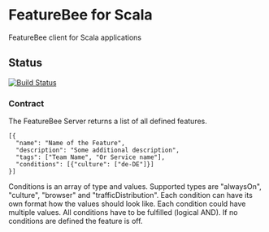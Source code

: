 # FeatureBee for Scala
FeatureBee client for Scala applications

## Status
[![Build Status](https://travis-ci.org/AutoScout24/featurebee-scala.svg)](https://travis-ci.org/AutoScout24/featurebee-scala)

### Contract
The FeatureBee Server returns a list of all defined features.

    [{
      "name": "Name of the Feature",
      "description": "Some additional description",
      "tags": ["Team Name", "Or Service name"],
      "conditions": [{"culture": ["de-DE"]}]
    }]

Conditions is an array of type and values. Supported types are "alwaysOn", "culture", "browser" and "trafficDistribution". 
Each condition can have its own format how the values should look like. Each condition could have multiple values. 
All conditions have to be fulfilled (logical AND). If no conditions are defined the feature is off.